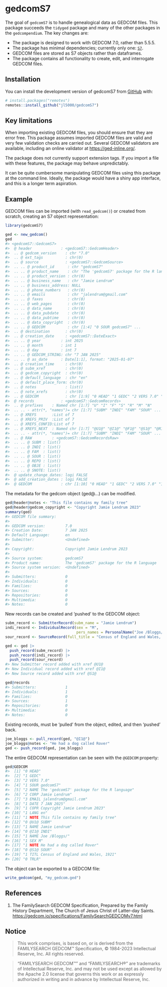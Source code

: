 
<!-- README.md is generated from README.Rmd. Please edit that file -->

# gedcomS7

<!-- badges: start -->
<!-- badges: end -->

The goal of `gedcomS7` is to handle genealogical data as GEDCOM files.
This package succeeds the `tidyged` package and many of the other
packages in the `gedcompendium`. The key changes are:

- The package is designed to work with GEDCOM 7.0, rather than 5.5.5.
- The package has minimal dependencies; currently only one:
  [`S7`](https://rconsortium.github.io/S7/).
- GEDCOM files are stored as S7 objects rather than dataframes.
- The package contains all functionality to create, edit, and
  interrogate GEDCOM files.

## Installation

You can install the development version of gedcomS7 from
[GitHub](https://github.com/) with:

``` r
# install.packages("remotes")
remotes::install_github("jl5000/gedcomS7")
```

## Key limitations

When importing existing GEDCOM files, you should ensure that they are
error free. This package assumes imported GEDCOM files are valid and
very few validation checks are carried out. Several GEDCOM validators
are available, including an online validator at
<https://ged-inline.org/>.

The package does not currently support extension tags. If you import a
file with these features, the package may behave unpredictably.

It can be quite cumbersome manipulating GEDCOM files using this package
at the command line. Ideally, the package would have a shiny app
interface, and this is a longer term aspiration.

## Example

GEDCOM files can be imported (with `read_gedcom()`) or created from
scratch, creating an S7 object representation:

``` r
library(gedcomS7)

ged <- new_gedcom()
ged
#> <gedcomS7::GedcomS7>
#>  @ header             : <gedcomS7::GedcomHeader>
#>  .. @ gedcom_version    : chr "7.0"
#>  .. @ ext_tags          : chr(0) 
#>  .. @ source            : <gedcomS7::GedcomSource>
#>  .. .. @ product_id      : chr "gedcomS7"
#>  .. .. @ product_name    : chr "The 'gedcomS7' package for the R language"
#>  .. .. @ product_version : chr(0) 
#>  .. .. @ business_name   : chr "Jamie Lendrum"
#>  .. .. @ business_address: NULL
#>  .. .. @ phone_numbers   : chr(0) 
#>  .. .. @ emails          : chr "jalendrum@gmail.com"
#>  .. .. @ faxes           : chr(0) 
#>  .. .. @ web_pages       : chr(0) 
#>  .. .. @ data_name       : chr(0) 
#>  .. .. @ data_pubdate    : chr(0) 
#>  .. .. @ data_pubtime    : chr(0) 
#>  .. .. @ data_copyright  : chr(0) 
#>  .. .. @ GEDCOM          : chr [1:4] "0 SOUR gedcomS7" ...
#>  .. @ destination       : chr(0) 
#>  .. @ creation_date     : <gedcomS7::DateExact>
#>  .. .. @ year         : int 2025
#>  .. .. @ month        : int 1
#>  .. .. @ day          : int 7
#>  .. .. @ GEDCOM_STRING: chr "7 JAN 2025"
#>  .. .. @ as_date      : Date[1:1], format: "2025-01-07"
#>  .. @ creation_time     : chr(0) 
#>  .. @ subm_xref         : chr(0) 
#>  .. @ gedcom_copyright  : chr(0) 
#>  .. @ default_language  : chr "en"
#>  .. @ default_place_form: chr(0) 
#>  .. @ notes             : list()
#>  .. @ note_xrefs        : chr(0) 
#>  .. @ GEDCOM            : chr [1:9] "0 HEAD" "1 GEDC" "2 VERS 7.0" "1 SOUR gedcomS7" ...
#>  @ records            : <gedcomS7::GedcomRecords>
#>  .. @ prefixes    : Named chr [1:7] "U" "I" "F" "S" "R" "M" "N"
#>  .. .. - attr(*, "names")= chr [1:7] "SUBM" "INDI" "FAM" "SOUR" ...
#>  .. @ XREFS       :List of 7
#>  .. @ XREFS_PRIV  :List of 7
#>  .. @ XREFS_CONFID:List of 7
#>  .. @ XREFS_NEXT  : Named chr [1:7] "@U1@" "@I1@" "@F1@" "@S1@" "@R1@" "@M1@" "@N1@"
#>  .. .. - attr(*, "names")= chr [1:7] "SUBM" "INDI" "FAM" "SOUR" ...
#>  .. @ RAW         : <gedcomS7::GedcomRecordsRaw>
#>  .. .. @ SUBM : list()
#>  .. .. @ INDI : list()
#>  .. .. @ FAM  : list()
#>  .. .. @ SOUR : list()
#>  .. .. @ REPO : list()
#>  .. .. @ OBJE : list()
#>  .. .. @ SNOTE: list()
#>  @ update_change_dates: logi FALSE
#>  @ add_creation_dates : logi FALSE
#>  @ GEDCOM             : chr [1:10] "0 HEAD" "1 GEDC" "2 VERS 7.0" "1 SOUR gedcomS7" ...
```

The metadata for the gedcom object (ged@…) can be modified.

``` r
ged@header@notes <- "This file contains my family tree"
ged@header@gedcom_copyright <- "Copyright Jamie Lendrum 2023"
summary(ged)
#> GEDCOM file summary:
#>  
#> GEDCOM version:         7.0
#> Creation Date:          7 JAN 2025
#> Default Language:       en
#> Submitter:              <Undefined>
#> 
#> Copyright:              Copyright Jamie Lendrum 2023
#> 
#> Source system:          gedcomS7
#> Product name:           The 'gedcomS7' package for the R language
#> Source system version:  <Undefined>
#> 
#> Submitters:             0
#> Individuals:            0
#> Families:               0
#> Sources:                0
#> Repositories:           0
#> Multimedia:             0
#> Notes:                  0
```

New records can be created and ‘pushed’ to the GEDCOM object:

``` r
subm_record <- SubmitterRecord(subm_name = "Jamie Lendrum")
indi_record <- IndividualRecord(sex = "M",
                                pers_names = PersonalName("Joe /Bloggs/"))
sour_record <- SourceRecord(full_title = "Census of England and Wales, 1921")

ged <- ged |> 
  push_record(subm_record) |> 
  push_record(indi_record) |> 
  push_record(sour_record)
#> New Submitter record added with xref @U1@
#> New Individual record added with xref @I1@
#> New Source record added with xref @S1@

ged@records
#> Submitters:             1
#> Individuals:            1
#> Families:               0
#> Sources:                1
#> Repositories:           0
#> Multimedia:             0
#> Notes:                  0
```

Existing records, must be ‘pulled’ from the object, edited, and then
‘pushed’ back.

``` r
joe_bloggs <- pull_record(ged, "@I1@")
joe_bloggs@notes <- "He had a dog called Rover"
ged <- push_record(ged, joe_bloggs)
```

The entire GEDCOM representation can be seen with the `@GEDCOM`
property:

``` r
ged@GEDCOM
#>  [1] "0 HEAD"                                          
#>  [2] "1 GEDC"                                          
#>  [3] "2 VERS 7.0"                                      
#>  [4] "1 SOUR gedcomS7"                                 
#>  [5] "2 NAME The 'gedcomS7' package for the R language"
#>  [6] "2 CORP Jamie Lendrum"                            
#>  [7] "3 EMAIL jalendrum@gmail.com"                     
#>  [8] "1 DATE 7 JAN 2025"                               
#>  [9] "1 COPR Copyright Jamie Lendrum 2023"             
#> [10] "1 LANG en"                                       
#> [11] "1 NOTE This file contains my family tree"        
#> [12] "0 @U1@ SUBM"                                     
#> [13] "1 NAME Jamie Lendrum"                            
#> [14] "0 @I1@ INDI"                                     
#> [15] "1 NAME Joe /Bloggs/"                             
#> [16] "1 SEX M"                                         
#> [17] "1 NOTE He had a dog called Rover"                
#> [18] "0 @S1@ SOUR"                                     
#> [19] "1 TITL Census of England and Wales, 1921"        
#> [20] "0 TRLR"
```

The object can be exported to a GEDCOM file:

``` r
write_gedcom(ged, "my_gedcom.ged")
```

## References

1.  The FamilySearch GEDCOM Specification, Prepared by the Family
    History Department, The Church of Jesus Christ of Latter-day Saints.
    <https://gedcom.io/specifications/FamilySearchGEDCOMv7.html>

## Notice

> This work comprises, is based on, or is derived from the FAMILYSEARCH
> GEDCOM™ Specification, © 1984-2023 Intellectual Reserve, Inc. All
> rights reserved.

> “FAMILYSEARCH GEDCOM™” and “FAMILYSEARCH®” are trademarks of
> Intellectual Reserve, Inc. and may not be used except as allowed by
> the Apache 2.0 license that governs this work or as expressly
> authorized in writing and in advance by Intellectual Reserve, Inc.
